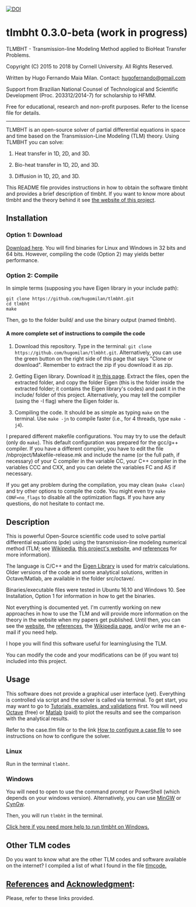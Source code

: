 [![DOI](https://zenodo.org/badge/61003231.svg)](https://zenodo.org/badge/latestdoi/61003231)

# tlmbht 0.3.0-beta (work in progress)
 TLMBHT - Transmission-line Modeling Method applied to BioHeat Transfer Problems.
  
 Copyright (C) 2015 to 2018 by Cornell University. All Rights Reserved.
  
 Written by Hugo Fernando Maia Milan. Contact: hugofernando@gmail.com

 Support from Brazilian National Counsel of Technological and Scientific Development (Proc. 203312/2014-7) for scholarship to HFMM.
  
 Free for educational, research and non-profit purposes.  Refer to the license file for details.
***

TLMBHT is an open-source solver of partial differential equations in space and time based on the Transmission-Line Modeling (TLM) theory.  Using TLMBHT you can solve:

1. Heat transfer in 1D, 2D, and 3D.

2. Bio-heat transfer in 1D, 2D, and 3D.

3. Diffusion in 1D, 2D, and 3D.

This README file provides instructions in how to obtain the software tlmbht and provides a brief description of tlmbht. If you want to know more about tlmbht and the theory behind it see [the website of this project](https://hugomilan.github.io/tlmbht/).

## Installation
### Option 1: Download

[Download here](https://github.com/hugomilan/tlmbht/releases). You will find binaries for Linux and Windows in 32 bits and 64 bits. However, compiling the code (Option 2) may yields better performance.
    
### Option 2: Compile
In simple terms (supposing you have Eigen library in your include path):
    
    git clone https://github.com/hugomilan/tlmbht.git
    cd tlmbht
    make
    
Then, go to the folder build/ and use the binary output (named tlmbht).

#### A more complete set of instructions to compile the code
        
1. Download this repository. Type in the terminal: `git clone https://github.com/hugomilan/tlmbht.git`. Alternatively, you can use the green button on the right side of this page that says "Clone or download". Remember to extract the zip if you download it as zip.

2. Getting Eigen library. Download it [in this page](http://eigen.tuxfamily.org/index.php?title=Main_Page). Extract the files, open the extracted folder, and copy the folder Eigen (this is the folder inside the extracted folder; it contains the Eigen library's codes) and past it in the include/ folder of this project. Alternatively, you may tell the compiler (using the -I flag) where the Eigen folder is.

3. Compiling the code. It should be as simple as typing `make` on the terminal. Use `make -jn` to compile faster (i.e., for 4 threads, type `make -j4`).

I prepared different makefile configurations. You may try to use the default (only do `make`). This default configuration was prepared for the gcc/g++ compiler. If you have a different compiler, you have to edit the file /nbproject/Makefile-release.mk and include the name (or the full path, if necessary) of your C compiler in the variable CC, your C++ compiler in the variables CCC and CXX, and you can delete the variables FC and AS if necessary.

If you get any problem during the compilation, you may clean (`make clean`) and try other options to compile the code. You might even try `make CONF=no_flags` to disable all the optimization flags. If you have any questions, do not hesitate to contact me.
 
## Description

This is powerful Open-Source scientific code used to solve partial differential equations (pde) using the transmission-line modeling numerical method (TLM; see [Wikipedia](https://en.wikipedia.org/wiki/Transmission-line_matrix_method), [this project's website](https://hugomilan.github.io/tlmbht/), and [references](https://github.com/hugomilan/tlmbht/blob/master/references.md) for more information).

The language is C/C++ and the [Eigen Library](http://www.eigen.tuxfamily.org) is used for matrix calculations. Older versions of the code and some analytical solutions, written in Octave/Matlab, are available in the folder src/octave/.

Binaries/executable files were tested in Ubuntu 16.10 and Windows 10. See Installation, Option 1 for information in how to get the binaries.

Not everything is documented yet. I'm currently working on new approaches in how to use the TLM and will provide more information on the theory in the website when my papers get published. Until then, you can see the [website](https://hugomilan.github.io/tlmbht/), the [references](https://github.com/hugomilan/tlmbht/blob/master/references.md), the [Wikipedia page](https://en.wikipedia.org/wiki/Transmission-line_matrix_method), and/or write me an e-mail if you need help.

I hope you will find this software useful for learning/using the TLM.

You can modify the code and your modifications can be (if you want to) included into this project.

## Usage

This software does not provide a graphical user interface (yet). Everything is controlled via script and the solver is called via terminal. To get start, you may want to go to [Tutorials, examples, and validations](https://hugomilan.github.io/tlmbht/vte/index.html) first. You will need [Octave](https://www.gnu.org/software/octave/) (free) or [Matlab](https://www.mathworks.com/products/matlab.html) (paid) to plot the results and see the comparison with the analytical results.

Refer to the case.tlm file or to the link [How to configure a case file](https://hugomilan.github.io/tlmbht/conf/case-file.html) to see instructions on how to configure the solver.

### Linux 
Run in the terminal `tlmbht`.

### Windows
You will need to open to use the command prompt or PowerShell (which depends on your windows version). Alternatively, you can use [MinGW](http://www.mingw.org/) or [CynGw](http://www.cygwin.com/).

Then, you will run `tlmbht` in the terminal.

[Click here if you need more help to run tlmbht on Windows.](https://hugomilan.github.io/tlmbht/conf/tlmbht-windows.html)

## Other TLM codes

Do you want to know what are the other TLM codes and software available on the internet? I compiled a list of what I found in the file [tlmcode.](https://github.com/hugomilan/tlmbht/blob/master/tlmcode.md)

## [References](https://github.com/hugomilan/tlmbht/blob/master/references.md) and [Acknowledgment](https://github.com/hugomilan/tlmbht/blob/master/acknowledgment.md):

Please, refer to these links provided.

